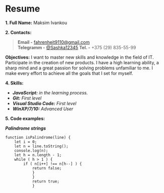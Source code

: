 # Resume

**1. Full Name:** Maksim Ivankou  

**2. Contacts:** 
>**Email -** [fahrenheit9110@gmail.com](fahrenheit9110@gmail.com/ "Email")  
>**Telegramm -** [@Sashka12345](https://t.me/Sashka12345/ "Telegramm")
>**Tel. -** +375 (29) 835-55-99  

**Objectives:** I want to master new skills and knowledge in the field of IT. Participate in the creation of new products. I have a high learning ability, a sharp mind and a great passion for solving problems unfamiliar to me. I make every effort to achieve all the goals that I set for myself.  

**4. Skills:** 
* ***JavaScript:*** *in the learning process.*
*  ***Git:*** *First level*
*  ***Visual Studio Code:*** *First level*
*  ***WinXP/7/10:*** *Advanced User*  

**5. Code examples:**  

***Palindrome strings***  

    function isPalindrome(line) {  
        let i = 0;  
        let n = line.toString();  
        console.log(n);  
        let h = n.length - 1;  
        while ( h > 1 ) {  
            if ( n[i++] !== n[h--] ) {  
                return false;  
                }  
                }  
                return true;  
                }    


